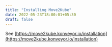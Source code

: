 ```yaml
---
title: "Installing Move2Kube"
date: 2022-05-23T18:00:01+05:30
draft: false
---
```


See [https://move2kube.konveyor.io/installation](https://move2kube.konveyor.io/installation)
